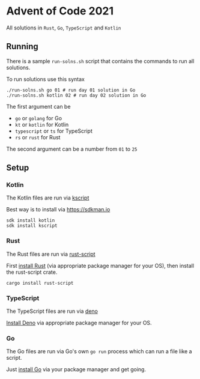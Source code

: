 # Advent of Code 2021 
All solutions in `Rust`, `Go`, `TypeScript` and `Kotlin` 

## Running

There is a sample `run-solns.sh` script that contains
the commands to run all solutions.

To run solutions use this syntax 

```shell
./run-solns.sh go 01 # run day 01 solution in Go
./run-solns.sh kotlin 02 # run day 02 solution in Go
```

The first argument can be
- `go` or `golang` for Go
- `kt` or `kotlin` for Kotlin
- `typescript` or `ts` for TypeScript
- `rs` or `rust` for Rust

The second argument can be a number from `01` to `25`

## Setup 

### Kotlin 
The Kotlin files are run via [kscript](https://github.com/holgerbrandl/kscript)

Best way is to install via <https://sdkman.io>

```shell 
sdk install kotlin
sdk install kscript
```

### Rust 
The Rust files are run via [rust-script](https://rust-script.org/)

First [install Rust](https://www.rust-lang.org/tools/install) (via appropriate package manager for your OS),
then install the rust-script crate. 

```shell
cargo install rust-script
```

### TypeScript
The TypeScript files are run via [deno](https://deno.land/)

[Install Deno](https://deno.land/manual/getting_started/installation) via appropriate package manager for your OS.

### Go 
The Go files are run via Go's own `go run` process which can 
run a file like a script. 

Just [install Go](https://go.dev/doc/install) via your package manager and get going.